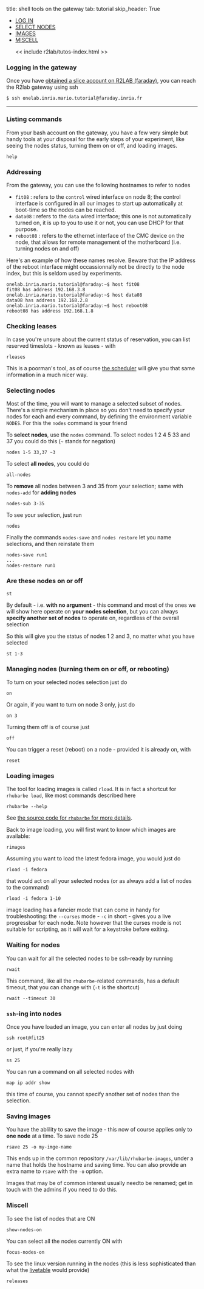 title: shell tools on the gateway
tab: tutorial
skip_header: True

<script src="/assets/r2lab/open_tab.js"></script>
<script src="/assets/js/diff.js"></script>
<script src="/assets/r2lab/r2lab-diff.js"></script>
<style>@import url("/assets/r2lab/r2lab-diff.css")</style>

<ul class="nav nav-tabs">
  <li class="active"> <a href="#LOGIN">LOG IN</a> </li>
  <li> <a href="#NODES">SELECT NODES</a></li>
  <li> <a href="#IMAGES">IMAGES</a></li>
  <li> <a href="#MISCELL">MISCELL</a></li>

  << include r2lab/tutos-index.html >>
</ul>

<div id="contents" class="tab-content" markdown="1">

<!------------ LOGIN ------------>
<div id="LOGIN" class="tab-pane fade in active" markdown="1">

### Logging in the gateway

Once you have [obtained a slice account on R2LAB (faraday)](tuto-100-registration.md#main), you can reach the R2lab gateway using ssh

    $ ssh onelab.inria.mario.tutorial@faraday.inria.fr

---

### Listing commands

From your bash account on the gateway, you have a few very simple but handy tools at your disposal for the early steps of your experiment, like seeing the nodes status, turning them on or off, and loading images.

    help

### Addressing

From the gateway, you can use the following hostnames to refer to nodes

* `fit08` : refers to the `control` wired interface on node 8; the control interface is configured in all our images to start up automatically at boot-time so the nodes can be reached.
* `data08` : refers to the `data` wired interface; this one is not automatically turned on, it is up to you to use it or not, you can use DHCP for that purpose.
* `reboot08` : refers to the ethernet interface of the CMC device on the node, that allows for remote management of the motherboard (i.e. turning nodes on and off)

Here's an example of how these names resolve. Beware that the IP address of the reboot interface might occassionnally not be directly to the node index, but this is seldom used by experiments.

    onelab.inria.mario.tutorial@faraday:~$ host fit08
    fit08 has address 192.168.3.8
    onelab.inria.mario.tutorial@faraday:~$ host data08
    data08 has address 192.168.2.8
    onelab.inria.mario.tutorial@faraday:~$ host reboot08
    reboot08 has address 192.168.1.8

### Checking leases

In case you're unsure about the current status of reservation, you can list reserved timeslots - known as leases - with

    rleases

This is a poorman's tool, as of course [the scheduler](/book.md) will give you that same information in a much nicer way.

</div>

<!------------ NODES ------------>
<div id="NODES" class="tab-pane fade" markdown="1">

### Selecting nodes

Most of the time, you will want to manage a selected subset of nodes. There's a simple mechanism in place so you don't need to specify your nodes for each and every command, by defining the environment variable `NODES`. For this the `nodes` command is your friend

To **select nodes**, use the `nodes` command. To select nodes 1 2 4 5 33 and 37 you could do this (`~` stands for negation)

    nodes 1-5 33,37 ~3

To select **all nodes**, you could do

    all-nodes

To **remove** all nodes between 3 and 35 from your selection; same with `nodes-add` for **adding nodes**

    nodes-sub 3-35

To see your selection, just run

    nodes

Finally the commands `nodes-save` and `nodes restore` let you name selections, and then reinstate them

    nodes-save run1
    ...
    nodes-restore run1

### Are these nodes on or off

    st

By default - i.e. **with no argument** - this command and most of the ones we will show here operate on **your nodes selection**, but you can always **specify another set of nodes** to operate on, regardless of the overall selection

So this will give you the status of nodes 1 2 and 3, no matter what you have selected

    st 1-3
    
### Managing nodes (turning them on or off, or rebooting)

To turn on your selected nodes selection just do

    on

Or again, if you want to turn on node 3 only, just do

    on 3

Turning them off is of course just

    off

You can trigger a reset (reboot) on a node - provided it is already on, with

    reset

</div>

<!------------ IMAGES ------------>
<div id="IMAGES" class="tab-pane fade" markdown="1">

### Loading images

The tool for loading images is called `rload`. It is in fact a shortcut for `rhubarbe load`, like most commands described here

    rhubarbe --help

See [the source code for `rhubarbe` for more details](https://github.com/parmentelat/rhubarbe).

Back to image loading, you will first want to know which images are available:

    rimages

Assuming you want to load the latest fedora image, you would just do

    rload -i fedora

that would act on all your selected nodes (or as always add a list of nodes to the command)

    rload -i fedora 1-10

image loading has a fancier mode that can come in handy for troubleshooting: the `--curses` mode - `-c` in short - gives you a live progressbar for each node. Note however that the curses mode is not suitable for scripting, as it will wait for a keystroke before exiting.

### Waiting for nodes

You can wait for all the selected nodes to be ssh-ready by running

    rwait

This command, like all the `rhubarbe`-related commands, has a default timeout, that you can change with (`-t` is the shortcut)

    rwait --timeout 30


### `ssh`-ing into nodes

Once you have loaded an image, you can enter all nodes by just doing

    ssh root@fit25

or just, if you're really lazy

    ss 25

You can run a command on all selected nodes with

    map ip addr show

this time of course, you cannot specify another set of nodes than the selection.

### Saving images

You have the ablility to save the image - this now of course applies only to **one node** at a time. To save node 25

    rsave 25 -o my-imge-name

This ends up in the common repository `/var/lib/rhubarbe-images`, under a name that holds the hostname and saving time. You can also provide an extra name to `rsave` with the `-o` option.

Images that may be of common interest usually needto be renamed; get in touch with the admins if you need to do this.

</div>

<!------------ MISCELL ------------>
<div id="MISCELL" class="tab-pane fade" markdown="1">

### Miscell

To see the list of nodes that are ON

    show-nodes-on

You can select all the nodes currently ON with

    focus-nodes-on

To see the linux version running in the nodes (this is less sophisticated than what the [livetable](/status.md#livetable) would provide)

    releases

</div>

</div> <!-- end div contents -->
